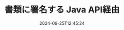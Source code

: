 ---
############################# Static ############################
layout: "landing"
date: 2024-09-25T12:45:24
draft: false

lang: ja
product: "Signature"
product_tag: "signature"
platform: "Java"
platform_tag: "java"

############################# Drop-down ############################
supported_platforms:
  items:
    # supported_platforms loop
    - title: ".NET"
      tag: "net"
    # supported_platforms loop
    - title: "Java"
      tag: "java"
    # supported_platforms loop
    - title: "Node.js"
      tag: "nodejs-java" 
    # supported_platforms loop
    - title: "Python"
      tag: "python-net" 

############################# Head ############################
head_title: "Java デジタル署名ライブラリ - GroupDocs.Signature"
head_description: "GroupDocs.Signature を使用した電子署名によって Java アプリを強化します。ビジネス文書に素早く簡単に署名できます。"

############################# Header ############################
title: "書類に署名する Java API経由"
description: "プログラマーとエンド ユーザー向けの柔軟な API とアプリ ベースのソリューションを使用して、任意のプラットフォームでデジタル ドキュメントと画像に署名します。"
words:
  for: "のために"

actions:
  main: "Maven の無料ダウンロード"
  main_link: "https://releases.groupdocs.com/java/repo/com/groupdocs/groupdocs-signature/"
  alt: "ライセンス"
  alt_link: "https://purchase.groupdocs.com/pricing/signature/java/"
  title: "始める準備はできていますか?"
  description: "GroupDocs.Signature 機能を無料で試すか、ライセンスをリクエストしてください"

release:
  title: "バージョン {0} がリリースされました"
  notes: "新機能を見る"
  downloads: "ダウンロード"

code:
  title: "Java で PDF ファイルに署名する"
  more: "他の例"
  more_link: "https://github.com/groupdocs-signature/GroupDocs.Signature-for-Java/"
  install: |
    <dependency>
      <groupId>com.groupdocs</groupId>
      <artifactId>groupdocs-signature</artifactId>
      <version>{0}</version>
    </dependency>
  content: |
    ```java {style=abap}  
    // PDFドキュメントを選択
    Signature signature = new Signature("sample.pdf");
    
    // テキストを提供する
    TextSignOptions options = 
        new TextSignOptions("John Smith");
    options.setForeColor(Color.RED);

    // 文書に署名してファイルに保存
    signature.sign("signed.pdf", options);
    
    ```

############################# Overview ############################
overview:
  enable: true
  title: "GroupDocs.Signature の概要"
  description: "Java アプリケーションでドキュメント署名および関連操作を実行するための API"
  features:
    # feature loop
    - title: "Java のデジタル署名を使用してビジネス文書を改善"
      content: "迅速でカスタマイズ可能な署名: GroupDocs.Signature for Java は、PDF、画像、Office ドキュメント用の幅広いデジタル署名オプションを提供します。テキスト、バーコード、QR コード、デジタル証明書、写真、または非表示のメタデータを使用できます。文書処理は高速かつ効率的です。"

    # feature loop
    - title: "署名された文書の操作"
      content: "高度なドキュメント処理には、GroupDocs.Signature for Java を使用した署名付きドキュメントに対する強力な操作が含まれます。さまざまな便利な基準を使用して、ビジネス文書に追加された署名を検索し、検証できます。さらに、ドキュメントに関する詳細情報にアクセスしたり、ドキュメントのページのプレビュー イメージを取得したりできます。"

    # feature loop
    - title: "さまざまな出力の選択肢"
      content: "堅牢な署名オプションを使用すると、GroupDocs.Signature for Java で署名されたドキュメントの出力をカスタマイズできます。任意の文書ページに任意の署名を正確に配置し、さまざまな方法でその外観を構成できます。 Java API は、署名されたビジネス文書を多数のサポートされている形式で保存することをサポートし、パスワードで文書を保護するオプションを提供します。"

############################# Platforms ############################
platforms:
  enable: true
  title: "プラットフォームの独立性"
  description: "GroupDocs.Signature for Java は、次のオペレーティング システム、フレームワーク、パッケージ マネージャーをサポートしています。"
  items:
    # platform loop
    - title: "Amazon"
      image: "amazon"
    # platform loop
    - title: "Docker"
      image: "docker"
    # platform loop
    - title: "Azure"
      image: "azure"
    # platform loop
    - title: "Eclipse"
      image: "eclipse"
    # platform loop
    - title: "IntelliJ"
      image: "intellij"
    # platform loop
    - title: "Windows"
      image: "windows"
    # platform loop
    - title: "Linux"
      image: "linux"
    # platform loop
    - title: "Maven"
      image: "maven"

############################# File formats ############################
formats:
  enable: true
  title: "サポートされているファイル形式"
  description: |
    GroupDocs.Signature for Java は、次の [ファイル形式](https://docs.groupdocs.com/signature/java/supported-document-formats/) での操作をサポートします。
  groups:
    # group loop
    - color: "green"
      content: |
        ### Microsoft Office形式
        * **Word:**  DOCX, DOC, DOCM, DOT, DOTX, DOTM, RTF
        * **Excel:** XLSX, XLS, XLSM, XLSB, XLTM, XLT, XLTM, XLTX, XLAM, SXC, SpreadsheetML
        * **PowerPoint:** PPT, PPTX, PPS, PPSX, PPSM, POT, POTM, POTX, PPTM
    # group loop
    - color: "blue"
      content: |
        ### 画像とその他の形式
        * **ポータブル:** PDF
        * **画像:** JPG, BMP, PNG, TIFF, GIF, DICOM, WEBP
        * **その他のオフィス形式:** ODT, OTT, OTS, ODS, ODP, OTP, ODG
      # group loop
    - color: "red"
      content: |
        ### その他のフォーマット
        * **ウェブ:** HTML, MHTML
        * **アーカイブ:** ZIP, TAR, 7Z
        * **証明書:** PFX

############################# Features ############################
features:
  enable: true
  title: "GroupDocs.Signature 機能"
  description: "デジタル署名による PDF、Office ドキュメント、および画像への署名"

  items:
    # feature loop
    - icon: "sign"
      title: "署名の追加"
      content: "デジタル署名を任意のページの任意の位置に正確に配置することで、サポートされているさまざまな署名タイプを使用してドキュメントに署名します。"

    # feature loop
    - icon: "custom"
      title: "結果のカスタマイズ"
      content: "色、フォント、境界線、回転、その他の機能を調整して署名の外観をカスタマイズし、目的の結果を実現します。"

    # feature loop
    - icon: "password"
      title: "パスワードによる文書の保護"
      content: "サポートされている多くの文書タイプでは、署名された文書をパスワードで保護できます。"

    # feature loop
    - icon: "protect"
      title: "不正な変更の防止"
      content: "デジタル証明書で署名された重要なビジネス文書を不正な変更から保護します。"

    # feature loop
    - icon: "convert"
      title: "希望の形式で結果を取得する"
      content: "サポートされている形式で署名された結果ファイルを簡単に取得できます。 MS Word ドキュメントを PDF に簡単に変換することもできます。"

    # feature loop
    - icon: "preview"
      title: "ドキュメントのプレビュー"
      content: "将来の処理に備えて、ドキュメントの任意のページを画像として保存します。"

    # feature loop
    - icon: "search"
      title: "署名を探しています"
      content: "特定のドキュメントに以前に追加された署名に関する情報を取得することができます。"

    # feature loop
    - icon: "validate"
      title: "文書の検証"
      content: "署名された文書の署名が正確であることを検証します。"

    # feature loop
    - icon: "update"
      title: "署名の管理"
      content: "文書ページに署名を配置すると、必要に応じて署名を削除、移動、または更新できます。"

############################# Code samples ############################
code_samples:
  enable: true
  title: "コードサンプル"
  description: "Java 操作の典型的な GroupDocs.Signature の使用例"
  items:
    # code sample loop
    - title: "PDF ドキュメントを QR コードで強化"
      content: |
        PDF ドキュメントの特定のページに [QR コード](https://docs.groupdocs.com/signature/java/esign-document-with-qr-code-signature/) を追加してビジネス プロセスを強化することは有益です。 GroupDocs.Signature for Java を使用して QR コードを追加する方法の例があります。
        {{< landing/code title="PDF ドキュメントを QR コードで強化">}}
        ```java {style=abap}
        // 署名する文書をロードします
        Signature signature = new Signature("file_to_sign.pdf");
        
        // 事前定義されたテキストを使用して QR コード オプションを作成する
        QrCodeSignOptions options = new QrCodeSignOptions("The document is approved by John Smith");
        
        // QRコードのエンコードタイプとページ上の位置を設定する
        options.setEncodeType(QrCodeTypes.QR);
        options.setLeft(100);
        options.setTop(100);

        // 文書に署名し、結果ファイルとして保存します
        signature.sign("file_with_QR.pdf", options);
        ```
        {{< /landing/code >}}
    # code sample loop
    - title: "デジタル署名を使用して DOCX を保護する"
      content: |
        デジタル証明書として保存された個人または企業の署名を使用して、[ドキュメントを保護](https://docs.groupdocs.com/signature/java/esign-document-with-digital-signature/) できます。 証明書で保護された文書は、署名を無効にしない限り変更できません。
        {{< landing/code title="デジタル署名を使用して DOCX を保護する">}}
        ```java {style=abap}   
        // デジタル署名する文書をロードします
        Signature signature = new Signature("file_to_sign.docx");
        
        // デジタル署名オプションを指定し、証明書ファイルへのパスを指定します。
        DigitalSignOptions options = new DigitalSignOptions("certificate.pfx");

        // 証明書のパスワードを設定する
        options.setPassword("1234567890");

        // 文書に署名し、目的のパスに保存します
        signature.sign("digitally_signed.docx", options);
        ```
        {{< /landing/code >}}

---